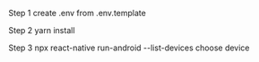 Step 1
create .env from .env.template

Step 2
yarn install

Step 3
npx react-native run-android --list-devices
choose device
